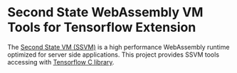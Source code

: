 # Second State WebAssembly VM Tools for Tensorflow Extension

The [Second State VM (SSVM)](https://github.com/second-state/ssvm) is a high performance WebAssembly runtime optimized for server side applications. This project provides SSVM tools accessing with [Tensorflow C library](https://www.tensorflow.org/install/lang_c).
